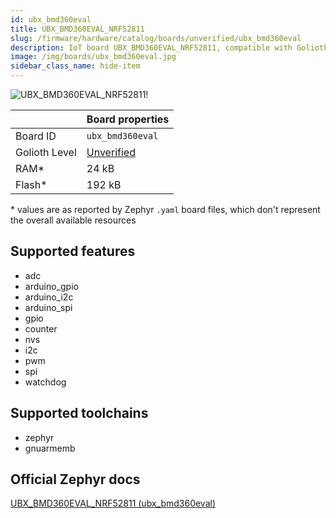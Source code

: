 ```yaml
---
id: ubx_bmd360eval
title: UBX_BMD360EVAL_NRF52811
slug: /firmware/hardware/catalog/boards/unverified/ubx_bmd360eval
description: IoT board UBX_BMD360EVAL_NRF52811, compatible with Golioth at unverified level.
image: /img/boards/ubx_bmd360eval.jpg
sidebar_class_name: hide-item
---
```


[//]: # (This is an auto-generated file, do not edit! Changes to it will be lost upon re-generation)

![UBX_BMD360EVAL_NRF52811!](/img/boards/ubx_bmd360eval.jpg "UBX_BMD360EVAL_NRF52811")

|                | Board properties     |
| -------------  | -------------------- |
| Board ID       | `ubx_bmd360eval` |
| Golioth Level  | [Unverified](/firmware/hardware#unverified-boards) |
| RAM*           | 24 kB |
| Flash*         | 192 kB |

\* values are as reported by Zephyr `.yaml` board files, which don't represent the overall available resources



## Supported features

* adc
* arduino_gpio
* arduino_i2c
* arduino_spi
* gpio
* counter
* nvs
* i2c
* pwm
* spi
* watchdog

## Supported toolchains

* zephyr
* gnuarmemb

## Official Zephyr docs

[UBX_BMD360EVAL_NRF52811 (ubx_bmd360eval)](https://docs.zephyrproject.org/latest/boards/u-blox/ubx_bmd360eval/doc/index.html)
